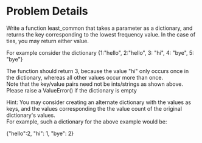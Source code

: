 # Problem Details <br />
Write a function least_common that takes a parameter as a dictionary, and returns the key corresponding to the lowest frequency value. In the case of ties, you may return either value.<br />

For example consider the dictionary {1:"hello", 2:"hello", 3: "hi", 4: "bye", 5: "bye"}<br />

The function should return 3, because the value "hi" only occurs once in the dictionary, whereas all other values occur more than once.<br />
Note that the key/value pairs need not be ints/strings as shown above. Please raise a ValueError() if the dictionary is empty<br />

Hint: You may consider creating an alternate dictionary with the values as keys, and the values corresponding the the value count of the original dictionary's values.<br /> For example, such a dictionary for the above example would be:<br />

{"hello":2, "hi": 1, "bye": 2}
